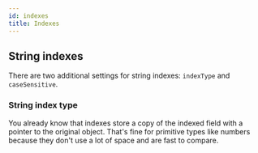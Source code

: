 ```yaml
---
id: indexes
title: Indexes
---
```


## String indexes

There are two additional settings for string indexes: `indexType` and `caseSensitive`.

### String index type

You already know that indexes store a copy of the indexed field with a pointer to the original object. That's fine for primitive types like numbers because they don't use a lot of space and are fast to compare.